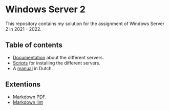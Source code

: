 # Windows Server 2

This repository contains my solution for the assignment of Windows Server 2 in 2021 - 2022.

## Table of contents

- [Documentation](documentatie/) about the different servers.
- [Scripts](scripts/) for installing the different servers.
- A [manual](portfolio/handleiding.md) in Dutch.

## Extentions

- [Markdown PDF](vscode:extension/yzane.markdown-pdf).
- [Markdown lint](vscode:extension/davidanson.vscode-markdownlint)
